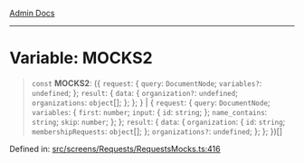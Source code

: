 [Admin Docs](/)

---

# Variable: MOCKS2

> `const` **MOCKS2**: (\{ `request`: \{ `query`: `DocumentNode`; `variables?`: `undefined`; \}; `result`: \{ `data`: \{ `organization?`: `undefined`; `organizations`: `object`[]; \}; \}; \} \| \{ `request`: \{ `query`: `DocumentNode`; `variables`: \{ `first`: `number`; `input`: \{ `id`: `string`; \}; `name_contains`: `string`; `skip`: `number`; \}; \}; `result`: \{ `data`: \{ `organization`: \{ `id`: `string`; `membershipRequests`: `object`[]; \}; `organizations?`: `undefined`; \}; \}; \})[]

Defined in: [src/screens/Requests/RequestsMocks.ts:416](https://github.com/PalisadoesFoundation/talawa-admin/blob/main/src/screens/Requests/RequestsMocks.ts#L416)
